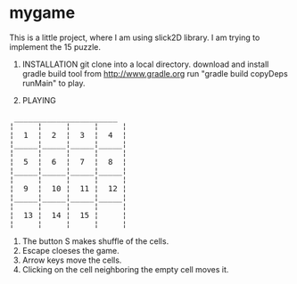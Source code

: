 mygame
======

This is a little project, where I am using slick2D library.
I am trying to implement the 15 puzzle. 


1. INSTALLATION
 git clone into a local directory.
 download and install gradle build tool from http://www.gradle.org
 run "gradle build copyDeps runMain" to play.

2. PLAYING
<pre>
 ______________________
¦     ¦     ¦     ¦     ¦
¦  1  ¦  2  ¦  3  ¦  4  ¦
¦_____¦_____¦_____¦_____¦
¦     ¦     ¦     ¦     ¦
¦  5  ¦  6  ¦  7  ¦  8  ¦
¦_____¦_____¦_____¦_____¦
¦     ¦     ¦     ¦     ¦
¦  9  ¦  10 ¦  11 ¦  12 ¦
¦_____¦_____¦_____¦_____¦
¦     ¦     ¦     ¦     ¦
¦  13 ¦  14 ¦  15 ¦     ¦
¦_____¦_____¦_____¦_____¦
</pre>

1. The button S makes shuffle of the cells.
2. Escape cloeses the game.
3. Arrow keys move the cells.
4. Clicking on the cell neighboring the empty cell moves it.

